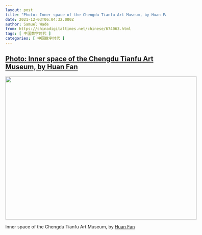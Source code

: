 ```yaml
---
layout: post
title: "Photo: Inner space of the Chengdu Tianfu Art Museum, by Huan Fan"
date: 2021-12-03T06:04:32.000Z
author: Samuel Wade
from: https://chinadigitaltimes.net/chinese/674063.html
tags: [ 中国数字时代 ]
categories: [ 中国数字时代 ]
---
```

<!--1638511472000-->
[Photo: Inner space of the Chengdu Tianfu Art Museum, by Huan Fan](https://chinadigitaltimes.net/chinese/674063.html)
------

<div>
<div id="attachment_674064" style="width: 610px" class="wp-caption alignnone"><a href="http://chinadigitaltimes.net/wp-content/uploads/2021/12/51687397835_d58075c7f0_c-e1638511439256.jpg"><img aria-describedby="caption-attachment-674064" src="http://chinadigitaltimes.net/wp-content/uploads/2021/12/51687397835_d58075c7f0_c-e1638511439256.jpg" alt="" width="600" height="450" class="size-full wp-image-674064" srcset="https://chinadigitaltimes.net/chinese/files/2021/12/51687397835_d58075c7f0_c-e1638511439256.jpg 600w, https://chinadigitaltimes.net/chinese/files/2021/12/51687397835_d58075c7f0_c-e1638511439256-300x225.jpg 300w" sizes="(max-width: 600px) 100vw, 600px" /></a><p id="caption-attachment-674064" class="wp-caption-text">Inner space of the Chengdu Tianfu Art Museum, by <a href="https://www.flickr.com/photos/194442606@N06/51687397835">Huan Fan</a></p></div>
</div>
